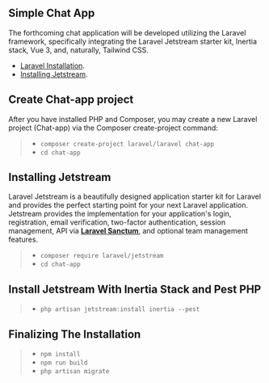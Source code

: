 ## Simple Chat App

The forthcoming chat application will be developed utilizing the Laravel framework, specifically integrating the Laravel Jetstream starter kit, Inertia stack, Vue 3, and, naturally, Tailwind CSS.

- [Laravel Installation](https://laravel.com/docs/10.x/installation).
- [Installing Jetstream](https://jetstream.laravel.com/installation.html).


## Create Chat-app project

After you have installed PHP and Composer, you may create a new Laravel project (Chat-app) via the Composer create-project command:

> - `composer create-project laravel/laravel chat-app`
> - `cd chat-app`



## Installing Jetstream

Laravel Jetstream is a beautifully designed application starter kit for Laravel and provides the perfect starting point for your next Laravel application. Jetstream provides the implementation for your application's login, registration, email verification, two-factor authentication, session management, API via <u>**[Laravel Sanctum](https://github.com/laravel/sanctum)**</u>, and optional team management features.

> - `composer require laravel/jetstream`
> - `cd chat-app`


## Install Jetstream With Inertia Stack and Pest PHP

> - `php artisan jetstream:install inertia --pest`

## Finalizing The Installation 

> - `npm install`
> - `npm run build`
> - `php artisan migrate`

